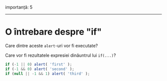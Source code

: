 importanță: 5

---

# O întrebare despre "if"

Care dintre aceste `alert`-uri vor fi executate?

Care vor fi rezultatele expresiei dinăuntrul lui `if(...)`?

```js
if (-1 || 0) alert( 'first' );
if (-1 && 0) alert( 'second' );
if (null || -1 && 1) alert( 'third' );
```
